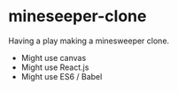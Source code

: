 # mineseeper-clone

Having a play making a minesweeper clone.
- Might use canvas
- Might use React.js
- Might use ES6 / Babel
